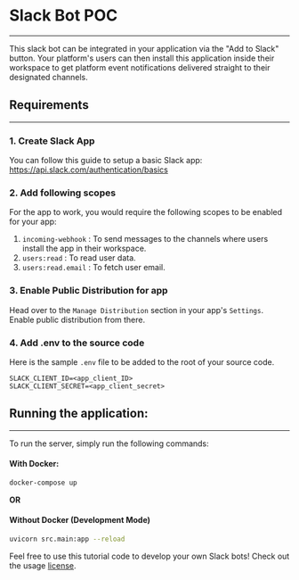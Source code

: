 # Slack Bot POC
---

This slack bot can be integrated in your application via the "Add to Slack" button. Your platform's users can then install this application inside their workspace to get platform event notifications delivered straight to their designated channels.


## Requirements
---

### 1. Create Slack App
You can follow this guide to setup a basic Slack app: https://api.slack.com/authentication/basics

### 2. Add following scopes
For the app to work, you would require the following scopes to be enabled for your app:
1. `incoming-webhook` : To send messages to the channels where users install the app in their workspace.
2. `users:read` : To read user data.
3. `users:read.email` : To fetch user email.

### 3. Enable Public Distribution for app
Head over to the `Manage Distribution` section in your app's `Settings`. Enable public distribution from there.

### 4. Add .env to the source code
Here is the sample `.env` file to be added to the root of your source code.
```
SLACK_CLIENT_ID=<app_client_ID>
SLACK_CLIENT_SECRET=<app_client_secret>
```


## Running the application:
---

To run the server, simply run the following commands:

#### With Docker:
```bash
docker-compose up
```

__OR__

#### Without Docker (Development Mode)
```bash
uvicorn src.main:app --reload
```

Feel free to use this tutorial code to develop your own Slack bots! Check out the usage [license](LICENSE).